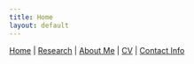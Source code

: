 ```yaml
---
title: Home
layout: default
---
```


[Home](https://markstukel.github.io)  |  [Research](https://markstukel.github.io/research.html)  |  [About Me](https://markstukel.github.io/about-me.html)  |  [CV](https://markstukel.github.io/cv.html)  |  [Contact Info](https://markstukel.github.io/contact-info.html)



